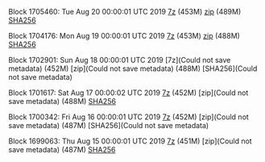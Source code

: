 Block 1705460: Tue Aug 20 00:00:01 UTC 2019 [7z](https://transfer.sh/dvKRA/bootstrap.dat.20190820.7z) (453M) [zip](https://transfer.sh/fdUuO/bootstrap.dat.20190820.zip) (489M) [SHA256](https://transfer.sh/ZgYcB/sha256.txt)

Block 1704176: Mon Aug 19 00:00:01 UTC 2019 [7z](https://transfer.sh/CNma1/bootstrap.dat.20190819.7z) (453M) [zip](https://transfer.sh/wPqfX/bootstrap.dat.20190819.zip) (488M) [SHA256](https://transfer.sh/ZS9vJ/sha256.txt)

Block 1702901: Sun Aug 18 00:00:01 UTC 2019 [7z](Could not save metadata) (452M) [zip](Could not save metadata) (488M) [SHA256](Could not save metadata)

Block 1701617: Sat Aug 17 00:00:02 UTC 2019 [7z]() (452M) [zip](Could not save metadata) (488M) [SHA256](https://transfer.sh/8uact/sha256.txt)

Block 1700342: Fri Aug 16 00:00:01 UTC 2019 [7z]() (452M) [zip](Could not save metadata) (487M) [SHA256](Could not save metadata)

Block 1699063: Thu Aug 15 00:00:01 UTC 2019 [7z]() (451M) [zip](Could not save metadata) (487M) [SHA256](https://transfer.sh/TONUV/sha256.txt)
